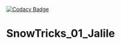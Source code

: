 [![Codacy Badge](https://api.codacy.com/project/badge/Grade/beb47b56c7e1472b9c310fccda013fc0)](https://www.codacy.com/app/Jalile59/SnowTricks_01_Jalile?utm_source=github.com&amp;utm_medium=referral&amp;utm_content=Jalile59/SnowTricks_01_Jalile&amp;utm_campaign=Badge_Grade)

# SnowTricks_01_Jalile
